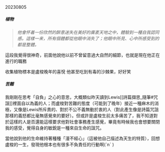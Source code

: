20230805
##### 植物

>*他會怀着一份欣然的醉意迷失在美好的廣袤天地之中，體驗到一種自我認同感。這樣一来，所有個體都從他眼中消失了；他眼中所見、心中所感受到的都是整體。*

這段我覺得很神奇，前面他說他以前不曾留意過大自然的細節，也就是現在他正在進行的職務

收集植物標本是盧梭晚年的喜悅
他甚至吃到有毒的沙棘果，好好笑

##### 苦難

我剛剛在思考「自負」之心的意思，大概類似昨天讀到Lewis[[詩篇擷思_隨筆#咒詛]]裡面自以為義的人；而盧梭對苦難的態度（可能到了晚年）接近一種麻木的消極，又像是Lewis所斥責的、對於不公不義無動於衷的人（對此產生像是詩篇咒詛那樣的義怒都比毫無感覺來的要好）。但或許是盧梭生前太多痛苦了，我不知道對於這樣的人是否還能這樣要求他對社會事務產生感覺，畢竟有時候我也會想要關閉我的感受，覺得自身的敏銳是一種來自生命的詛咒。

當他說到他的生命維持著種種「漫不經心」（這被他自己描述為天生的特質），回想盧梭的一生，發現他根本也有很多不負責任的行動啊(ˋnˊ )
